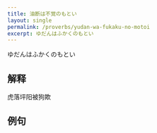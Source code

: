 ```yaml
---
title: 油断は不覚のもとい
layout: single
permalink: /proverbs/yudan-wa-fukaku-no-motoi
excerpt: ゆだんはふかくのもとい
---
```


ゆだんはふかくのもとい

## 解释

虎落坪阳被狗欺

## 例句

